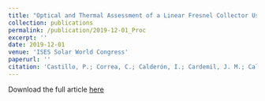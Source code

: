 ```yaml
---
title: "Optical and Thermal Assessment of a Linear Fresnel Collector Using a Minichannel Absorber Tube for Medium Temperature Applications"
collection: publications
permalink: /publication/2019-12-01_Proc
excerpt: ''
date: 2019-12-01
venue: 'ISES Solar World Congress'
paperurl: ''
citation: 'Castillo, P.; Correa, C.; Calderón, I.; Cardemil, J. M.; Calderón, W.; Díaz, G. 2019 &quot;Optical and Thermal Assessment of a Linear Fresnel Collector Using a Minichannel Absorber Tube for Medium Temperature Applications.&quot; <i>ISES SWC2019 / SHC2019</i> Conference Proceedings. https://doi.org/10.18086/swc.2019.12.01'
---
```



Download the full article [here](http://proceedings.ises.org/paper/swc2019/swc2019-0050-Castillo.pdf)
